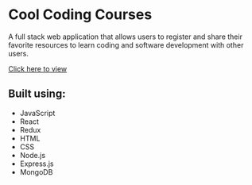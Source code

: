 # Cool Coding Courses

A full stack web application that allows users to register and share their favorite resources to learn coding and software development with other users.

[Click here to view](https://coolcodingcourses.herokuapp.com)

## Built using:

- JavaScript
- React
- Redux
- HTML
- CSS
- Node.js
- Express.js
- MongoDB
